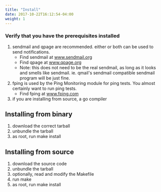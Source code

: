 ```yaml
---
title: "Install"
date: 2017-10-22T16:12:54-04:00
weight: 1
---
```


### Verify that you have the prerequisites installed

1. sendmail and qpage are recommended. either or both can be used to send notifications.
    + Find sendmail at www.sendmail.org
    + Find qpage at www.qpage.org
    + Note: this does not need to be the real sendmail, as long as it looks and smells like sendmail.
      ie. qmail's sendmail compatible sendmail program will be just fine.
2. fping is used by the Ping Monitoring module for ping tests. You almost certainly want to run ping tests.
    * Find fping at www.fping.com
3. if you are installing from source, a go compiler

## Installing from binary

1. download the correct tarball
2. unbundle the tarball
3. as root, run make install

## Installing from source

1. download the source code
2. unbundle the tarball
3. optionally, read and modify the Makefile
4. run make
5. as root, run make install

